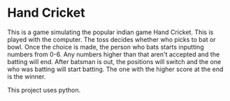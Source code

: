 # Hand Cricket
This is a game simulating the popular indian game Hand Cricket. This is played with the computer.
The toss decides whether who picks to bat or bowl. 
Once the choice is made, the person who bats starts inputting numbers from 0-6. Any numbers higher than that aren't accepted and the batting will end.
After batsman is out, the positions will switch and the one who was batting will start batting.
The one with the higher score at the end is the winner.

This project uses python.

